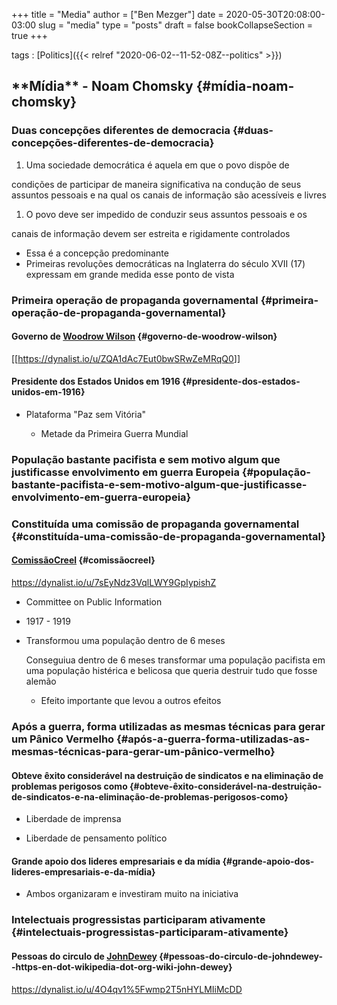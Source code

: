 +++
title = "Media"
author = ["Ben Mezger"]
date = 2020-05-30T20:08:00-03:00
slug = "media"
type = "posts"
draft = false
bookCollapseSection = true
+++

tags
: [Politics]({{< relref "2020-06-02--11-52-08Z--politics" >}})

## \***\*Mídia\*\*** - Noam Chomsky {#mídia-noam-chomsky}

### Duas concepções diferentes de democracia {#duas-concepções-diferentes-de-democracia}

1.  Uma sociedade democrática é aquela em que o povo dispõe de

condições de participar de maneira significativa na condução de seus
assuntos pessoais e na qual os canais de informação são acessíveis e
livres

1.  O povo deve ser impedido de conduzir seus assuntos pessoais e os

canais de informação devem ser estreita e rigidamente controlados

- Essa é a concepção predominante
- Primeiras revoluções democráticas na Inglaterra do século XVII
  (17) expressam em grande medida esse ponto de vista

### Primeira operação de propaganda governamental {#primeira-operação-de-propaganda-governamental}

#### Governo de [Woodrow Wilson](https://en.wikipedia.org/wiki/Woodrow%5FWilson) {#governo-de-woodrow-wilson}

[[<https://dynalist.io/u/ZQA1dAc7Eut0bwSRwZeMRqQ0>]]

#### Presidente dos Estados Unidos em 1916 {#presidente-dos-estados-unidos-em-1916}

<!--list-separator-->

- Plataforma "Paz sem Vitória"

   <!--list-separator-->

  - Metade da Primeira Guerra Mundial

### População bastante pacifista e sem motivo algum que justificasse envolvimento em guerra Europeia {#população-bastante-pacifista-e-sem-motivo-algum-que-justificasse-envolvimento-em-guerra-europeia}

### Constituída uma comissão de propaganda governamental {#constituída-uma-comissão-de-propaganda-governamental}

#### [ComissãoCreel](https://en.wikipedia.org/wiki/Committee%5Fon%5FPublic%5FInformation) {#comissãocreel}

<https://dynalist.io/u/7sEyNdz3VqlLWY9GpIypishZ>

<!--list-separator-->

- Committee on Public Information

<!--list-separator-->

- 1917 - 1919

<!--list-separator-->

- Transformou uma população dentro de 6 meses

  Conseguiua dentro de 6 meses transformar uma população pacifista
  em uma população histérica e belicosa que queria destruir tudo que fosse
  alemão

   <!--list-separator-->

  - Efeito importante que levou a outros efeitos

### Após a guerra, forma utilizadas as mesmas técnicas para gerar um Pânico Vermelho {#após-a-guerra-forma-utilizadas-as-mesmas-técnicas-para-gerar-um-pânico-vermelho}

#### Obteve êxito considerável na destruição de sindicatos e na eliminação de problemas perigosos como {#obteve-êxito-considerável-na-destruição-de-sindicatos-e-na-eliminação-de-problemas-perigosos-como}

<!--list-separator-->

- Liberdade de imprensa

<!--list-separator-->

- Liberdade de pensamento político

#### Grande apoio dos lideres empresariais e da mídia {#grande-apoio-dos-lideres-empresariais-e-da-mídia}

<!--list-separator-->

- Ambos organizaram e investiram muito na iniciativa

### Intelectuais progressistas participaram ativamente {#intelectuais-progressistas-participaram-ativamente}

#### Pessoas do circulo de [JohnDewey](https://en.wikipedia.org/wiki/John%5FDewey) {#pessoas-do-circulo-de-johndewey--https-en-dot-wikipedia-dot-org-wiki-john-dewey}

<https://dynalist.io/u/4O4qv1%5Fwmp2T5nHYLMIiMcDD>
